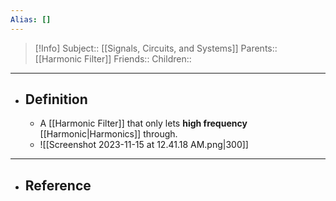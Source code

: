 ```yaml
---
Alias: []
---
```

> [!Info]
> Subject:: [[Signals, Circuits, and Systems]]
> Parents:: [[Harmonic Filter]]
> Friends:: 
> Children:: 
---
- ## Definition
	- A [[Harmonic Filter]] that only lets **high frequency** [[Harmonic|Harmonics]] through.
	- ![[Screenshot 2023-11-15 at 12.41.18 AM.png|300]]
---
- ## Reference